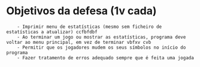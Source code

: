 # Objetivos da defesa (1v cada)
	
		- Imprimir menu de estatísticas (mesmo sem ficheiro de estatísticas a atualizar) ccfbfdbf
		- Ao terminar um jogo ou mostrar as estatísticas, programa deve voltar ao menu principal, em vez de terminar vbfxv cvb
		- Permitir que os jogadores mudem os seus símbolos no início do programa
		- Fazer tratamento de erros adequado sempre que é feita uma jogada
  
